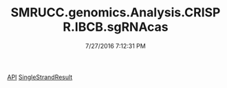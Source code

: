 ﻿---
title: SMRUCC.genomics.Analysis.CRISPR.IBCB.sgRNAcas
date: 7/27/2016 7:12:31 PM
---

[API](T-SMRUCC.genomics.Analysis.CRISPR.IBCB.sgRNAcas.API.html)
[SingleStrandResult](T-SMRUCC.genomics.Analysis.CRISPR.IBCB.sgRNAcas.SingleStrandResult.html)
